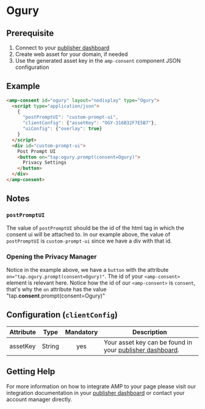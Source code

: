# Ogury

## Prerequisite

1. Connect to your [publisher dashboard](http://publishers.ogury.co/)
1. Create web asset for your domain, if needed
1. Use the generated asset key in the `amp-consent` component JSON configuration

## Example

```html
<amp-consent id="ogury" layout="nodisplay" type="Ogury">
  <script type="application/json">
    {
      "postPromptUI": "custom-prompt-ui",
      "clientConfig": {"assetKey": "OGY-316B32F7E5B7"},
      "uiConfig": {"overlay": true}
    }
  </script>
  <div id="custom-prompt-ui">
    Post Prompt UI
    <button on="tap:ogury.prompt(consent=Ogury)">
      Privacy Settings
    </button>
  </div>
</amp-consent>
```

## Notes

### `postPromptUI`

The value of `postPromptUI` should be the id of the html tag in which the consent ui will be attached to. In our example above, the value of `postPromptUI` is `custom-prompt-ui` since we have a div with that id.

### Opening the Privacy Manager

Notice in the example above, we have a `button` with the attribute `on="tap.ogury.prompt(consent=Ogury)"`. The id of your `<amp-consent>` element is relevant here. Notice how the id of our `<amp-consent>` is `consent`, that's why the `on` attribute has the value "tap.**consent**.prompt(consent=Ogury)"

## Configuration (`clientConfig`)

| Attribute |  Type  | Mandatory | Description                                                                             |
| --------- | :----: | :-------: | --------------------------------------------------------------------------------------- |
| assetKey  | String |    yes    | Your asset key can be found in your [publisher dashboard](http://publishers.ogury.co/). |

## Getting Help

For more information on how to integrate AMP to your page please visit our integration documentation in your [publisher dashboard](http://publishers.ogury.co/) or contact your account manager directly.
